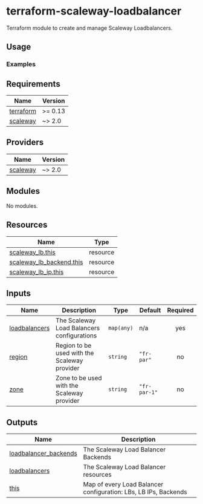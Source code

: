 # terraform-scaleway-loadbalancer

Terraform module to create and manage Scaleway Loadbalancers.

## Usage


### Examples

<!-- BEGINNING OF PRE-COMMIT-TERRAFORM DOCS HOOK -->
## Requirements

| Name | Version |
|------|---------|
| <a name="requirement_terraform"></a> [terraform](#requirement\_terraform) | >= 0.13 |
| <a name="requirement_scaleway"></a> [scaleway](#requirement\_scaleway) | ~> 2.0 |

## Providers

| Name | Version |
|------|---------|
| <a name="provider_scaleway"></a> [scaleway](#provider\_scaleway) | ~> 2.0 |

## Modules

No modules.

## Resources

| Name | Type |
|------|------|
| [scaleway_lb.this](https://registry.terraform.io/providers/scaleway/scaleway/latest/docs/resources/lb) | resource |
| [scaleway_lb_backend.this](https://registry.terraform.io/providers/scaleway/scaleway/latest/docs/resources/lb_backend) | resource |
| [scaleway_lb_ip.this](https://registry.terraform.io/providers/scaleway/scaleway/latest/docs/resources/lb_ip) | resource |

## Inputs

| Name | Description | Type | Default | Required |
|------|-------------|------|---------|:--------:|
| <a name="input_loadbalancers"></a> [loadbalancers](#input\_loadbalancers) | The Scaleway Load Balancers configurations | `map(any)` | n/a | yes |
| <a name="input_region"></a> [region](#input\_region) | Region to be used with the Scaleway provider | `string` | `"fr-par"` | no |
| <a name="input_zone"></a> [zone](#input\_zone) | Zone to be used with the Scaleway provider | `string` | `"fr-par-1"` | no |

## Outputs

| Name | Description |
|------|-------------|
| <a name="output_loadbalancer_backends"></a> [loadbalancer\_backends](#output\_loadbalancer\_backends) | The Scaleway Load Balancer Backends |
| <a name="output_loadbalancers"></a> [loadbalancers](#output\_loadbalancers) | The Scaleway Load Balancer resources |
| <a name="output_this"></a> [this](#output\_this) | Map of every Load Balancer configuration: LBs, LB IPs, Backends |
<!-- END OF PRE-COMMIT-TERRAFORM DOCS HOOK -->
